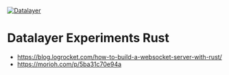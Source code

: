 [![Datalayer](https://raw.githubusercontent.com/datalayer/datalayer/main/res/logo/datalayer-25.svg?sanitize=true)](https://datalayer.io)

# Datalayer Experiments Rust

- https://blog.logrocket.com/how-to-build-a-websocket-server-with-rust/
- https://morioh.com/p/5ba31c70e94a
